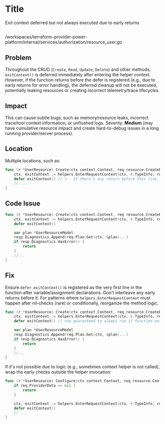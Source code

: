 # Title

Exit context deferred but not always executed due to early returns

##

/workspaces/terraform-provider-power-platform/internal/services/authorization/resource_user.go

## Problem

Throughout the CRUD (`Create`, `Read`, `Update`, `Delete`) and other methods, `exitContext()` is deferred immediately after entering the helper context. However, if the function returns before the defer is registered (e.g., due to early returns for error handling), the deferred cleanup will not be executed, potentially leaking resources or creating incorrect telemetry/trace lifecycles.

## Impact

This can cause subtle bugs, such as memory/resource leaks, incorrect trace/tool context information, or unflushed logs. Severity: **Medium** (may have cumulative resource impact and create hard-to-debug issues in a long running provider/server process).

## Location

Multiple locations, such as:

```go
func (r *UserResource) Create(ctx context.Context, req resource.CreateRequest, resp *resource.CreateResponse) {
	ctx, exitContext := helpers.EnterRequestContext(ctx, r.TypeInfo, req)
	defer exitContext() // <-- If there's any return before this line, exitContext() will not execute
	// ...
}
```

## Code Issue

```go
func (r *UserResource) Create(ctx context.Context, req resource.CreateRequest, resp *resource.CreateResponse) {
	ctx, exitContext := helpers.EnterRequestContext(ctx, r.TypeInfo, req)
	defer exitContext()

	var plan *UserResourceModel
	resp.Diagnostics.Append(req.Plan.Get(ctx, &plan)...)
	if resp.Diagnostics.HasError() {
		return
	}
    //...
}
```

## Fix

Ensure `defer exitContext()` is registered as the very first line in the function after variable/assignment declarations. Don't interleave any early returns before it. For patterns where `helpers.EnterRequestContext` must happen after nil-checks (rare) or conditionally, reorganize the method logic.

```go
func (r *UserResource) Create(ctx context.Context, req resource.CreateRequest, resp *resource.CreateResponse) {
	ctx, exitContext := helpers.EnterRequestContext(ctx, r.TypeInfo, req)
	defer exitContext() // now guaranteed to always run if function entered context!

	var plan *UserResourceModel
	resp.Diagnostics.Append(req.Plan.Get(ctx, &plan)...)
	if resp.Diagnostics.HasError() {
		return
	}
    //...
}
```

If it's not possible due to logic (e.g., sometimes context helper is not called), wrap the early checks outside the helper invocation:

```go
func (r *UserResource) Configure(ctx context.Context, req resource.ConfigureRequest, resp *resource.ConfigureResponse) {
    if req.ProviderData == nil {
        return
    }

    ctx, exitContext := helpers.EnterRequestContext(ctx, r.TypeInfo, req)
    defer exitContext()
    // ...
}
```
